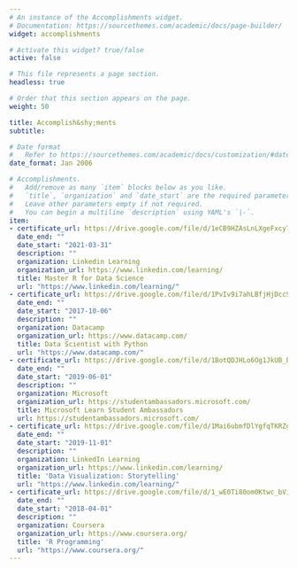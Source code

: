 ```yaml
---
# An instance of the Accomplishments widget.
# Documentation: https://sourcethemes.com/academic/docs/page-builder/
widget: accomplishments

# Activate this widget? true/false
active: false

# This file represents a page section.
headless: true

# Order that this section appears on the page.
weight: 50

title: Accomplish&shy;ments
subtitle:

# Date format
#   Refer to https://sourcethemes.com/academic/docs/customization/#date-format
date_format: Jan 2006

# Accomplishments.
#   Add/remove as many `item` blocks below as you like.
#   `title`, `organization` and `date_start` are the required parameters.
#   Leave other parameters empty if not required.
#   You can begin a multiline `description` using YAML's `|-`.
item:
- certificate_url: https://drive.google.com/file/d/1eCB9HZAsLnLXgeFxcy7A9X7VCkwk7fOq/view?usp=sharing
  date_end: ""
  date_start: "2021-03-31"
  description: ""
  organization: Linkedin Learning
  organization_url: https://www.linkedin.com/learning/
  title: Master R for Data Science
  url: "https://www.linkedin.com/learning/"
- certificate_url: https://drive.google.com/file/d/1PvIv9i7ahLBfjHjDcc9I7LeekIb-k7uT/view?usp=sharing
  date_end: ""
  date_start: "2017-10-06"
  description: ""
  organization: Datacamp
  organization_url: https://www.datacamp.com/
  title: Data Scientist with Python
  url: "https://www.datacamp.com/"
- certificate_url: https://drive.google.com/file/d/1BotQDJHLo6Og1JkUB_boVOrM2zDzNPMO/view?usp=sharing
  date_end: ""
  date_start: "2019-06-01"
  description: ""
  organization: Microsoft
  organization_url: https://studentambassadors.microsoft.com/
  title: Microsoft Learn Student Ambassadors
  url: https://studentambassadors.microsoft.com/
- certificate_url: https://drive.google.com/file/d/1Mai6ubmfDlYgfqTKRZgt9ZOesR5HaXG6/view?usp=sharing
  date_end: ""
  date_start: "2019-11-01"
  description: ""
  organization: LinkedIn Learning
  organization_url: https://www.linkedin.com/learning/
  title: 'Data Visualization: Storytelling'
  url: "https://www.linkedin.com/learning/"
- certificate_url: https://drive.google.com/file/d/1_wE0Ti80om0Ktwc_bVi1DCLoE28TELOh/view?usp=sharing
  date_end: ""
  date_start: "2018-04-01"
  description: ""
  organization: Coursera
  organization_url: https://www.coursera.org/
  title: 'R Programming'
  url: "https://www.coursera.org/"
---
```

